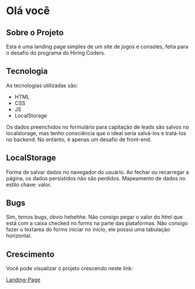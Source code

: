 # Olá você

## Sobre o Projeto

Esta é uma landing page simples de um site de jogos e consoles, feita para o desafio
do programa do Hiring Coders.

## Tecnologia

As tecnologias utilizadas são:

- HTML
- CSS
- JS
- LocalStorage

Os dados preenchidos no formulário para capitação de leads são salvos no localstorage,
mas tenho consciência que o ideal seria salvá-los e tratá-los no backend. No entanto,
é apenas um desafio de front-end.

## LocalStorage

Forma de salvar dados no navegador do usuário. Ao fechar ou recarregar a página,
os dados persistidos não são perdidos. Mapeamento de dados no estilo chave: valor.

## Bugs

Sim, temos bugs, óbvio hehehhe. Não consigo pegar o valor do html que está com
a caixa checked no forms na parte das plataformas. Não consigo fazer o textarea
do forms iniciar no início, ele possui uma tabulação horizontal.

## Crescimento

Você pode visualizar o projeto crescendo neste link: 

[Landing-Page](https://williambrunos.github.io/Landing-Page-GamerStore/)